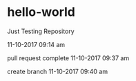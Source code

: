 # hello-world
Just Testing Repository

11-10-2017 09:14 am

pull request complete
11-10-2017 09:37 am

create branch
11-10-2017 09:40 am
